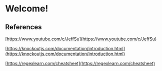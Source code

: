 # Welcome!

## References

[https://www.youtube.com/c/JeffSu](https://www.youtube.com/c/JeffSu)

[https://knockoutjs.com/documentation/introduction.html](https://knockoutjs.com/documentation/introduction.html)

[https://regexlearn.com/cheatsheet](https://regexlearn.com/cheatsheet)







